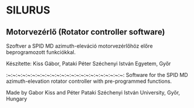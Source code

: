 # SILURUS
## Motorvezérlő (Rotator controller software)

Szoftver a SPID MD azimuth-eleváció motorvezérlőhöz előre beprogramozott funkciókkal.

Készítette:
Kiss Gábor, Pataki Péter
Széchenyi István Egyetem, Győr

:~:~:~:~:~:~:~:~:~:~:~:~:~:~:~:~:~:~:~:~:~:~:~:~:
Software for the SPID MD azimuth-elevation rotator controller with pre-programmed functions.

Made by Gabor Kiss and Péter Pataki
Széchenyi István University, Győr, Hungary
